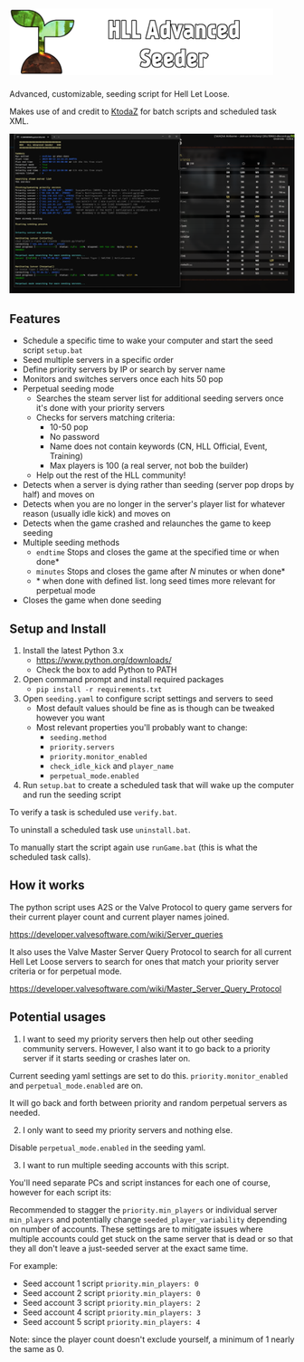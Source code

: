 # <img src="readme_icon2.png" width="466" />

Advanced, customizable, seeding script for Hell Let Loose.

Makes use of and credit to [KtodaZ](https://github.com/KtodaZ/) for batch scripts and scheduled task XML.

<img src="readme_preview.png" width="700" />

## Features

- Schedule a specific time to wake your computer and start the seed script `setup.bat`
- Seed multiple servers in a specific order
- Define priority servers by IP or search by server name
- Monitors and switches servers once each hits 50 pop
- Perpetual seeding mode
    - Searches the steam server list for additional seeding servers once it's done with your priority servers
    - Checks for servers matching criteria:
        - 10-50 pop
        - No password
        - Name does not contain keywords (CN, HLL Official, Event, Training)
        - Max players is 100 (a real server, not bob the builder)
    - Help out the rest of the HLL community!
- Detects when a server is dying rather than seeding (server pop drops by half) and moves on
- Detects when you are no longer in the server's player list for whatever reason (usually idle kick) and moves on
- Detects when the game crashed and relaunches the game to keep seeding
- Multiple seeding methods
    - `endtime` Stops and closes the game at the specified time or when done*
    - `minutes` Stops and closes the game after _N_ minutes or when done*
    - \* when done with defined list. long seed times more relevant for perpetual mode 
- Closes the game when done seeding

## Setup and Install

1. Install the latest Python 3.x
	- https://www.python.org/downloads/
	- Check the box to add Python to PATH
2. Open command prompt and install required packages
	- `pip install -r requirements.txt`
3. Open `seeding.yaml` to configure script settings and servers to seed
    - Most default values should be fine as is though can be tweaked however you want
    - Most relevant properties you'll probably want to change:
       - `seeding.method`
       - `priority.servers`
       - `priority.monitor_enabled`
       - `check_idle_kick` and `player_name`
       - `perpetual_mode.enabled`
4. Run `setup.bat` to create a scheduled task that will wake up the computer and run the seeding script

To verify a task is scheduled use `verify.bat`.

To uninstall a scheduled task use `uninstall.bat`.

To manually start the script again use `runGame.bat` (this is what the scheduled task calls).

## How it works

The python script uses A2S or the Valve Protocol to query game servers 
for their current player count and current player names joined.

https://developer.valvesoftware.com/wiki/Server_queries

It also uses the Valve Master Server Query Protocol to search for all current Hell Let Loose servers 
to search for ones that match your priority server criteria or for perpetual mode.

https://developer.valvesoftware.com/wiki/Master_Server_Query_Protocol

## Potential usages

1. I want to seed my priority servers then help out other seeding community servers. However, I also want it to go back to a priority server if it starts seeding or crashes later on.

Current seeding yaml settings are set to do this. `priority.monitor_enabled` and `perpetual_mode.enabled` are on.

It will go back and forth between priority and random perpetual servers as needed.

2. I only want to seed my priority servers and nothing else.

Disable `perpetual_mode.enabled` in the seeding yaml.

3. I want to run multiple seeding accounts with this script.

You'll need separate PCs and script instances for each one of course, however for each script its:

Recommended to stagger the `priority.min_players` or individual server `min_players`
and potentially change `seeded_player_variability` depending on number of accounts.
These settings are to mitigate issues where multiple accounts could get stuck on the same server that is dead 
or so that they all don't leave a just-seeded server at the exact same time.

For example:

- Seed account 1 script `priority.min_players: 0`
- Seed account 2 script `priority.min_players: 0`
- Seed account 3 script `priority.min_players: 2`
- Seed account 4 script `priority.min_players: 3`
- Seed account 5 script `priority.min_players: 4`

Note: since the player count doesn't exclude yourself, a minimum of 1 nearly the same as 0.